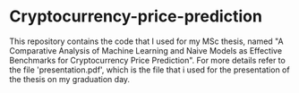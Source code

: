 # Cryptocurrency-price-prediction
This repository contains the code that I used for my MSc thesis, named "A Comparative Analysis of Machine Learning and Naive Models as Effective Benchmarks for Cryptocurrency Price Prediction".
For more details refer to the file 'presentation.pdf', which is the file that i used for the presentation of the thesis on my graduation day.
